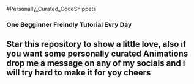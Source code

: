 #Personally_Curated_CodeSnippets


<h3>One Begginner Freindly Tutorial Evry Day<h3/>
<h2>Star this repository to show a little love, also if you want some personally curated Animations drop me a message on any of my socials and i will try hard to make it for yoy
cheers</h2>
